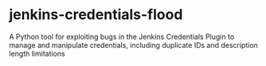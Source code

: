 # jenkins-credentials-flood
A Python tool for exploiting bugs in the Jenkins Credentials Plugin to manage and manipulate credentials, including duplicate IDs and description length limitations
